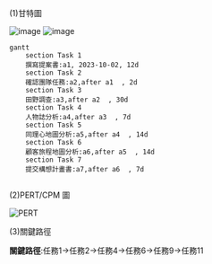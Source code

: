 (1)甘特圖

![image](https://user-images.githubusercontent.com/113968695/193867954-30f4c484-2fb1-4914-8cd1-dfc1189e5cf2.png)
![image](https://user-images.githubusercontent.com/113968695/193868005-0d34bbae-e4b1-4b83-b933-9b7f8d147bde.png)

```mermaid
gantt
    section Task 1
    撰寫提案書:a1, 2023-10-02, 12d
    section Task 2
    確認團隊任務:a2,after a1  , 2d
    section Task 3
    田野調查:a3,after a2  , 30d
    section Task 4
    人物誌分析:a4,after a3  , 7d 
    section Task 5
    同理心地圖分析:a5,after a4  , 14d
    section Task 6
    顧客旅程地圖分析:a6,after a5  , 14d
    section Task 7
    提交構想計畫書:a7,after a6  , 7d
    
```

(2)PERT/CPM 圖

![PERT](PERT圖.jpg "PERT")

(3)關鍵路徑

**關鍵路徑**:任務1->任務2->任務4->任務6->任務9->任務11

